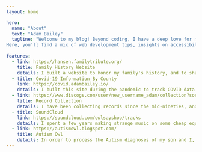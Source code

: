 ```yaml
---
layout: home

hero:
  name: "About"
  text: "Adam Bailey"
  tagline: "Welcome to my blog! Beyond coding, I have a deep love for music. I enjoy playing and listening to all styles, with a special passion for drumming.
Here, you'll find a mix of web development tips, insights on accessibility and neurodiversity, and occasional musings on music. Thanks for visiting!"
  
features:
  - link: https://hansen.familytribute.org/
    title: Family History Website
    details: I built a website to honor my family's history, and to share the stories and photos of my ancestors.
  - title: Covid-19 Information By County
    link: https://covid.adambailey.io/
    details: I built this site during the pandemic to track COVID data by county compared to state. You can search for your own county and see the latest data.
  - link: https://www.discogs.com/user/new_username_adam/collection?sort=medianvalue&sort_order=desc
    title: Record Collection
    details: I have been collecting records since the mid-nineties, and I cataloged all of them into Discogs. You're welcome to check them out! 
  - title: SoundCloud
    link: https://soundcloud.com/owlsayshoo/tracks
    details: I spent a few years making strange music on some cheap equipment and saved some of them here.
  - link: https://autismowl.blogspot.com/
    title: Autism Owl
    details: In order to process the Autism diagnoses of my son and I, I started writing a comic strip to make sense of it all.
---
```


